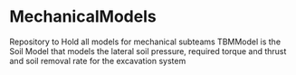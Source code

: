 # MechanicalModels
Repository to Hold all models for mechanical subteams
TBMModel is the Soil Model that models the lateral soil pressure, required torque and thrust and soil removal rate for the excavation system
